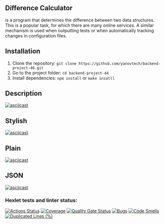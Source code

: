 ## **Difference Calculator** 
is a program that determines the difference between two data structures. This is a popular task, for which there are many online services. A similar mechanism is used when outputting tests or when automatically tracking changes in configuration files.

## Installation
1. Clone the repository:
```git clone https://github.com/yanovtech/backend-project-46.git```
2. Go to the project folder:
```cd backend-project-44```
3. Install dependencies:
```npm install``` or ```make insatll```

## Description
[![asciicast](https://asciinema.org/a/YuUOglDxLlWKivHW1GsqTN8qT.svg)](https://asciinema.org/a/YuUOglDxLlWKivHW1GsqTN8qT)

## Stylish
[![asciicast](https://asciinema.org/a/ucG8IbWFTYrvKWOXjY3zXs2Xe.svg)](https://asciinema.org/a/ucG8IbWFTYrvKWOXjY3zXs2Xe)

## Plain
[![asciicast](https://asciinema.org/a/ZpUL4xLsfx9BkaUWpJzsi9XFg.svg)](https://asciinema.org/a/ZpUL4xLsfx9BkaUWpJzsi9XFg)

## JSON
[![asciicast](https://asciinema.org/a/upYyB2e2S9iINHarvBTRp0gQJ.svg)](https://asciinema.org/a/upYyB2e2S9iINHarvBTRp0gQJ)

### Hexlet tests and linter status:
[![Actions Status](https://github.com/yanovtech/backend-project-46/actions/workflows/hexlet-check.yml/badge.svg)](https://github.com/yanovtech/backend-project-46/actions)
[![Coverage](https://sonarcloud.io/api/project_badges/measure?project=yanovtech_backend-project-46&metric=coverage)](https://sonarcloud.io/summary/new_code?id=yanovtech_backend-project-46)
[![Quality Gate Status](https://sonarcloud.io/api/project_badges/measure?project=yanovtech_backend-project-46&metric=alert_status)](https://sonarcloud.io/summary/new_code?id=yanovtech_backend-project-46)
[![Bugs](https://sonarcloud.io/api/project_badges/measure?project=yanovtech_backend-project-46&metric=bugs)](https://sonarcloud.io/summary/new_code?id=yanovtech_backend-project-46)
[![Code Smells](https://sonarcloud.io/api/project_badges/measure?project=yanovtech_backend-project-46&metric=code_smells)](https://sonarcloud.io/summary/new_code?id=yanovtech_backend-project-46)
[![Duplicated Lines (%)](https://sonarcloud.io/api/project_badges/measure?project=yanovtech_backend-project-46&metric=duplicated_lines_density)](https://sonarcloud.io/summary/new_code?id=yanovtech_backend-project-46)
